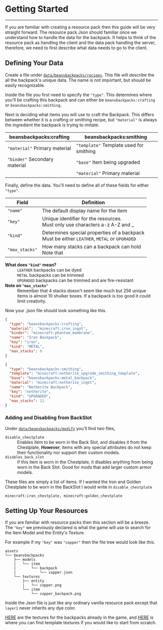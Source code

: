 <h1>Getting Started </h1>

---
If you are familiar with creating a resource pack then this guide will 
be very straight forward. The resource pack Json should familiar once
we understand how to handle the data for the backpack. It helps to
think of the resource pack as handling the client and the data pack 
handling the server, therefore, we need to first describe what data 
needs to go to the client.

<h2> Defining Your Data</h2>

Create a file under [`data/beansbackpacks/recipes`](Copper%20Backpacks%20Data%2Fdata%2Fbeansbackpacks%2Frecipes). This file will 
describe the all the backpack's unique data. The name is not 
important, but should be easily recognizable.

Inside the file you first need to specify the `"type"`. This determines
where you'll be crafting this backpack and can either be
`beansbackpacks:crafting` or `beansbackpacks:smithing`.

Next is deciding what items you will use to craft the Backpack. This
differs between whether it is a crafting or smithing recipe, but 
`"material"` is always the ingredient the backpack is trying to imitate.

| beansbackpacks:crafting        | beansbackpacks:smithing                 |
|--------------------------------|-----------------------------------------|
| `"material"`  Primary material | `"template"` Template used for smithing |
| `"binder"`  Secondary material | `"base"` Item being upgraded            |
|                                | `"material"` Primary material           |

Finally, define the data. You'll need to define all of these fields for either `"type"`.

| Field          | Definition                                                                                        |
|----------------|---------------------------------------------------------------------------------------------------|
| `"name"`       | The default display name for the item                                                             |
| `"key"`        | Unique identifier for the resources. <br/> Must only use characters a-z A-Z and _                 |
| `"kind"`       | Determines special properties of a backpack <br/> Must be either `LEATHER`, `METAL` or `UPGRADED` |
| `"max_stacks"` | How many stacks can a backpack can hold<br/> Note that                                            |


<dl>
<strong>What does <code>"kind"</code> mean?</strong>
<dd>
    <code>LEATHER</code> backpacks can be dyed <br>
    <code>METAL</code> backpacks can be trimmed <br>
    <code>UPGRADED</code> backpacks can be trimmed and are fire-resistant
</dd>
<strong>Note on <code>"max_stacks"</code></strong>
<dd> 
    Remember that 4 stacks doesn't seem like much but 256 unique items is almost 10 shulker boxes. 
    If a backpack is too good it could limit creativity.
</dd>
</dl>

Now your .json file should look something like this.

```json
{
  "type": "beansbackpacks:crafting",
  "material":  "minecraft:iron_ingot",
  "binder": "minecraft:phantom_membrane",
  "name": "Iron Backpack",
  "key": "iron",
  "kind": "METAL",
  "max_stacks": 9
}
```
```json
{
  "type": "beansbackpacks:smithing",
  "template": "minecraft:netherite_upgrade_smithing_template",
  "base": "beansbackpacks:metal_backpack",
  "material": "minecraft:netherite_ingot",
  "name": "Netherite Backpack",
  "key": "netherite",
  "kind": "UPGRADED",
  "max_stacks": 12
}
```

<h3> Adding and Disabling from BackSlot </h3>

Under [`data/beansbackpacks/modify`](Copper%20Backpacks%20Data%2Fdata%2Fbeansbackpacks%2Fmodify) you'll find two files, <br>

<dl>
<code>disable_chestplate</code>
<dd>
    Enables item to be worn in the Back Slot, and disables it from the Chestplate,
    <b><i>However</b></i>, items with any special attributes do not keep their functionality 
    nor support their custom models.
</dd>
<code>disables_back_slot</code>
<dd> 
    If this item is worn in the Chestplate, it disables anything from being worn
    in the Back Slot. Good for mods that add larger custom armor models.
</dd>
</dl>

These files are simply a list of items. If I wanted the Iron and Golden Chestplate 
to be worn in the BackSlot I would write in `disable_chestplate`

```
minecraft:iron_chestplate, minecraft:golden_chestplate
```

<h2> Setting Up Your Resources </h2>

If you are familiar with resource packs then this section will be a breeze. The 
`"key"` we previously declared is what the game will use to search for the Item Model 
and the Entity's Texture. 

For example if my `"key"` was `"copper"` then the file tree would look like this.

```
assets
└── beansbackpacks
    ├── models
    |   └── item
    |       └── backpack
    |           └── copper.json
    └── textures
        ├── entity
        |   └── copper.png
        └── item
            └── copper_backpack.png
```

Inside the Json file is just like any ordinary vanilla resource pack except that `layer1` never inherits any dye color.

[HERE](..%2F..%2Fcommon%2Fsrc%2Fmain%2Fresources%2Fassets%2Fbeansbackpacks%2Ftextures)
are the textures for the backpacks already in the game, and [HERE](Blank%20Textures)
is where you can find template textures if you would like to start from scratch.
